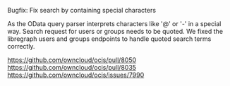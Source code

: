 Bugfix: Fix search by containing special characters

As the OData query parser interprets characters like '@' or '-' in a special
way. Search request for users or groups needs to be quoted. We fixed the libregraph
users and groups endpoints to handle quoted search terms correctly.

https://github.com/owncloud/ocis/pull/8050
https://github.com/owncloud/ocis/pull/8035
https://github.com/owncloud/ocis/issues/7990
